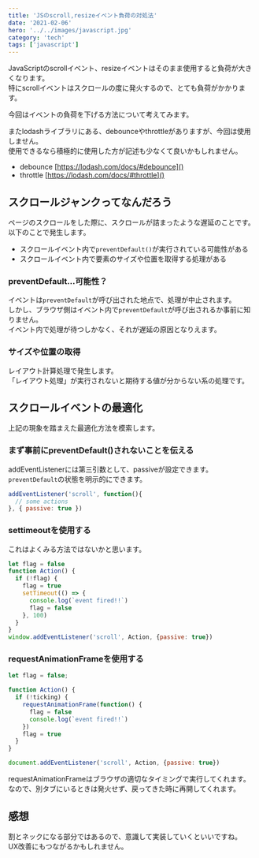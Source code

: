 ```yaml
---
title: 'JSのscroll,resizeイベント負荷の対処法'
date: '2021-02-06'
hero: '../../images/javascript.jpg'
category: 'tech'
tags: ['javascript']
---
```

JavaScriptのscrollイベント、resizeイベントはそのまま使用すると負荷が大きくなります。  
特にscrollイベントはスクロールの度に発火するので、とても負荷がかかります。

今回はイベントの負荷を下げる方法について考えてみます。

またlodashライブラリにある、debounceやthrottleがありますが、今回は使用しません。  
使用できるなら積極的に使用した方が記述も少なくて良いかもしれません。  
- debounce [https://lodash.com/docs/#debounce]()
- throttle [https://lodash.com/docs/#throttle]()

## スクロールジャンクってなんだろう
ページのスクロールをした際に、スクロールが詰まったような遅延のことです。  
以下のことで発生します。
- スクロールイベント内で`preventDefault()`が実行されている可能性がある
- スクロールイベント内で要素のサイズや位置を取得する処理がある

### preventDefault...可能性？
イベントは`preventDefault`が呼び出された地点で、処理が中止されます。  
しかし、ブラウザ側はイベント内で`preventDefault`が呼び出されるか事前に知りません。  
イベント内で処理が待つしかなく、それが遅延の原因となりえます。

### サイズや位置の取得
レイアウト計算処理で発生します。  
「レイアウト処理」が実行されないと期待する値が分からない系の処理です。

## スクロールイベントの最適化
上記の現象を踏まえた最適化方法を模索します。

### まず事前にpreventDefault()されないことを伝える
addEventListenerには第三引数として、passiveが設定できます。  
`preventDefault`の状態を明示的にできます。
```js
addEventListener('scroll', function(){
  // some actions
}, { passive: true })
```

### settimeoutを使用する
これはよくみる方法ではないかと思います。

```js
let flag = false
function Action() {
  if (!flag) {
    flag = true
    setTimeout(() => {
      console.log(`event fired!!`)
      flag = false
    }, 100)
  }
}
window.addEventListener('scroll', Action, {passive: true})
```
### requestAnimationFrameを使用する
```js
let flag = false;

function Action() {
  if (!ticking) {
    requestAnimationFrame(function() {
      flag = false
      console.log(`event fired!!`)
    })
    flag = true
  }
}

document.addEventListener('scroll', Action, {passive: true})
```
requestAnimationFrameはブラウザの適切なタイミングで実行してくれます。  
なので、別タブにいるときは発火せず、戻ってきた時に再開してくれます。

## 感想
割とネックになる部分ではあるので、意識して実装していくといいですね。  
UX改善にもつながるかもしれません。
